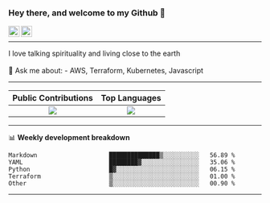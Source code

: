 ### Hey there, and welcome to my Github 👋

<a href="https://www.linkedin.com/in/ibrahiem-mohammad/" target="_blank">
  <img align="left" alt="Ibrahiem's LinkdeIn" width="22px" src="https://cdn.worldvectorlogo.com/logos/linkedin-icon-2.svg"/>
</a>
<a href="https://imohammd.netlify.app/" target="_blank">
  <img align="left" alt="Ibrahiem's Website" width="22px" src="https://cdn.worldvectorlogo.com/logos/netlify.svg"/>
</a>
<br>
<hr>
I love talking spirituality and living close to the earth
<br>
<br>
💬 Ask me about: 
- AWS, Terraform, Kubernetes, Javascript

-------

Public Contributions             |  Top Languages
:-------------------------:|:-------------------------:
![](https://github-readme-stats.vercel.app/api?username=ibrahiem96&show_icons=true&count_private=true&bg_color=30,e96443,904e95&title_color=fff&text_color=fff)  |  ![](https://github-readme-stats.vercel.app/api/top-langs/?username=ibrahiem96&layout=compact&bg_color=30,e96443,904e95&title_color=fff&text_color=fff&hide=html,css)

-------
📊 **Weekly development breakdown**
<!--START_SECTION:waka-->

```text
Markdown                    ██████████████▒░░░░░░░░░░   56.89 %
YAML                        ████████▓░░░░░░░░░░░░░░░░   35.06 %
Python                      █▓░░░░░░░░░░░░░░░░░░░░░░░   06.15 %
Terraform                   ▒░░░░░░░░░░░░░░░░░░░░░░░░   01.00 %
Other                       ▒░░░░░░░░░░░░░░░░░░░░░░░░   00.90 %
```

<!--END_SECTION:waka-->
-------
